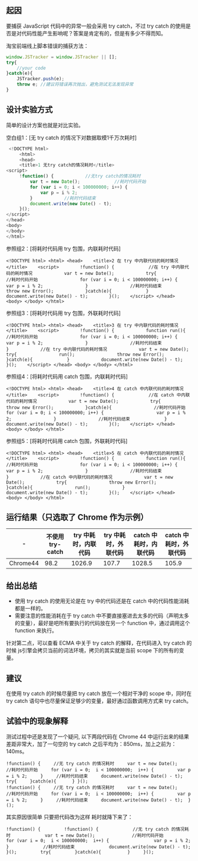 ## 起因

要捕获 JavaScript 代码中的异常一般会采用 try catch，不过 try catch 的使用是否是对代码性能产生影响呢？答案是肯定有的，但是有多少不得而知。

淘宝前端线上脚本错误的捕获方法：

```js
window.JSTracker = window.JSTracker || []; 
try{  
    //your code 
}catch(e){  
    JSTracker.push(e);  
    throw e; //建议将错误再次抛出，避免测试无法发现异常 
} 
```

## 设计实验方式

简单的设计方案也就是对比实验。

空白组1：[无 try catch 的情况下对数据取模1千万次耗时]

```js
 <!DOCTYPE html> 
     <html> 
     <head>    
     <title>1 无try catch的情况耗时</title>    
<script>        
     !function() {            //无try catch的情况耗时            
         var t = new Date();             //耗时代码开始            
         for (var i = 0; i < 100000000; i++) {                
             var p = i % 2;            
         }            //耗时代码结束            
         document.write(new Date() - t);        
     }();    
</script> 
</head> 
<body> 
</body> 
</html> 
```

参照组2：[将耗时代码用 try 包围，内联耗时代码]

```
<!DOCTYPE html> <html> <head>    <title>2 在 try 中内联代码的耗时情况</title>    <script>        !function() {             //在 try 中内联代码的耗时情况            var t = new Date();            try{                //耗时代码开始                for (var i = 0; i < 100000000; i++) {                    var p = i % 2;                }                //耗时代码结束                throw new Error();            }catch(e){             }            document.write(new Date() - t);        }();    </script> </head> <body> </body> </html> 
```

参照组3：[将耗时代码用 try 包围，外联耗时代码]

```
<!DOCTYPE html> <html> <head>    <title>3 在 try 中内联代码的耗时情况</title>    <script>        !function() {            function run(){                //耗时代码开始                for (var i = 0; i < 100000000; i++) {                    var p = i % 2;                }                //耗时代码结束            }            //在 try 中内联代码的耗时情况            var t = new Date();            try{                run();                throw new Error();            }catch(e){             }            document.write(new Date() - t);        }();    </script> </head> <body> </body> </html> 
```

参照组4：[将耗时代码用 catch 包围，内联耗时代码]

```
<!DOCTYPE html> <html> <head>    <title>4 在 catch 中内联代码的耗时情况</title>    <script>        !function() {             //在 catch 中内联代码的耗时情况            var t = new Date();            try{                throw new Error();            }catch(e){                //耗时代码开始                for (var i = 0; i < 100000000; i++) {                    var p = i % 2;                }                //耗时代码结束             }            document.write(new Date() - t);        }();    </script> </head> <body> </body> </html> 
```

参照组5：[将耗时代码用 catch 包围，外联耗时代码]

```
<!DOCTYPE html> <html> <head>    <title>5 在 catch 中内联代码的耗时情况</title>    <script>        !function() {            function run(){                //耗时代码开始                for (var i = 0; i < 100000000; i++) {                    var p = i % 2;                }                //耗时代码结束            }            //在 catch 中内联代码的耗时情况            var t = new Date();            try{                throw new Error();            }catch(e){                run();            }            document.write(new Date() - t);        }();    </script> </head> <body> </body> </html> 
```

## 运行结果（只选取了 Chrome 作为示例）

| -        | 不使用 try-catch | try 中耗时，内联代码 | try 中耗时，外联代码 | catch 中耗时，内联代码 | catch 中耗时，外联代码 |
| -------- | ---------------- | -------------------- | -------------------- | ---------------------- | ---------------------- |
| Chrome44 | 98.2             | 1026.9               | 107.7                | 1028.5                 | 105.9                  |

## 给出总结

- 使用 try catch 的使用无论是在 try 中的代码还是在 catch 中的代码性能消耗都是一样的。
- 需要注意的性能消耗在于 try catch 中不要直接塞进去太多的代码（声明太多的变量），最好是吧所有要执行的代码放在另一个 function 中，通过调用这个 function 来执行。

针对第二点，可以查看 ECMA 中关于 try catch 的解释，在代码进入 try catch 的时候 js引擎会拷贝当前的词法环境，拷贝的其实就是当前 scope 下的所有的变量。

## 建议

在使用 try catch 的时候尽量把 try catch 放在一个相对干净的 scope 中，同时在 try catch 语句中也尽量保证足够少的变量，最好通过函数调用方式来 try catch。

## 试验中的现象解释

测试过程中还是发现了一个疑问, 以下两段代码在 Chrome 44 中运行出来的结果差距非常大，加了一句空的 try catch 之后平均为：850ms，加上之前为：140ms。

```
!function() {     //无 try catch 的情况耗时     var t = new Date();      //耗时代码开始     for (var i = 0;  i < 100000000;  i++) {         var p = i % 2;     }     //耗时代码结束     document.write(new Date() - t);     try{     }catch(e){      } }(); 
!function() {     //无 try catch 的情况耗时     var t = new Date();      //耗时代码开始     for (var i = 0;  i < 100000000;  i++) {         var p = i % 2;     }     //耗时代码结束     document.write(new Date() - t);  }(); 
```

其实原因很简单
只要把代码改为这样 耗时就降下来了：

```
!function() {         !function() {             //无 try catch 的情况耗时             var t = new Date();              //耗时代码开始             for (var i = 0;  i < 100000000;  i++) {                 var p = i % 2;             }             //耗时代码结束             document.write(new Date() - t);         }();         try{         }catch(e){          }     }();
```